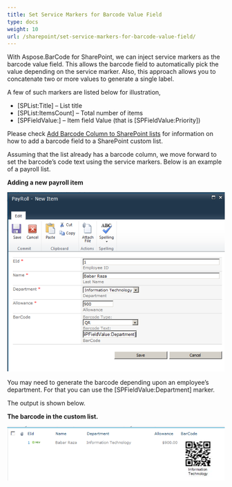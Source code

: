 ```yaml
---
title: Set Service Markers for Barcode Value Field
type: docs
weight: 10
url: /sharepoint/set-service-markers-for-barcode-value-field/
---
```


With Aspose.BarCode for SharePoint, we can inject service markers as the barcode value field. This allows the barcode field to automatically pick the value depending on the service marker. Also, this approach allows you to concatenate two or more values to generate a single label.

A few of such markers are listed below for illustration,

- [SPList:Title] – List title
- [SPList:ItemsCount] – Total number of items
- [SPFieldValue:<Field Display Name>] – Item field Value (that is [SPFieldValue:Priority])

Please check [Add Barcode Column to SharePoint lists](/barcode/sharepoint/add-barcode-column-to-sharepoint-lists/) for information on how to add a barcode field to a SharePoint custom list.

Assuming that the list already has a barcode column, we move forward to set the barcode’s code text using the service markers. Below is an example of a payroll list.

**Adding a new payroll item** 

![todo:image_alt_text](set-service-markers-for-barcode-value-field_1.png)

You may need to generate the barcode depending upon an employee’s department. For that you can use the [SPFieldValue:Department] marker.

The output is shown below.

**The barcode in the custom list.** 

![todo:image_alt_text](set-service-markers-for-barcode-value-field_2.png)

